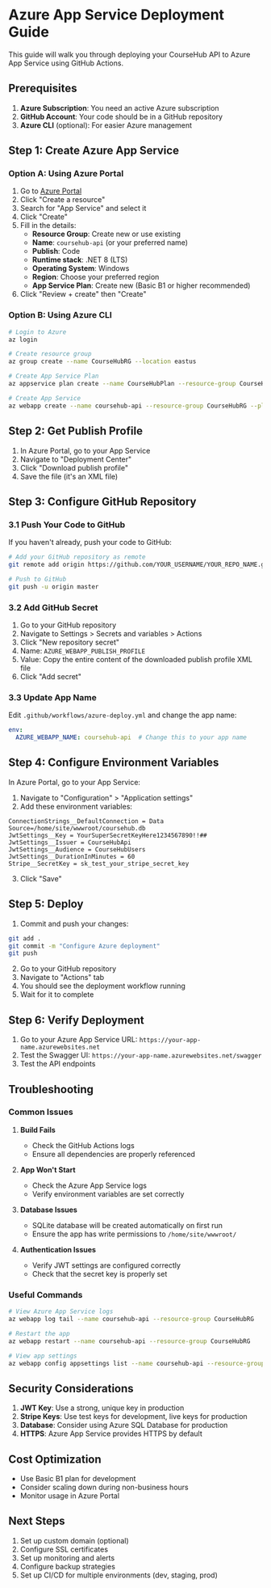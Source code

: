 # Azure App Service Deployment Guide

This guide will walk you through deploying your CourseHub API to Azure App Service using GitHub Actions.

## Prerequisites

1. **Azure Subscription**: You need an active Azure subscription
2. **GitHub Account**: Your code should be in a GitHub repository
3. **Azure CLI** (optional): For easier Azure management

## Step 1: Create Azure App Service

### Option A: Using Azure Portal

1. Go to [Azure Portal](https://portal.azure.com)
2. Click "Create a resource"
3. Search for "App Service" and select it
4. Click "Create"
5. Fill in the details:
   - **Resource Group**: Create new or use existing
   - **Name**: `coursehub-api` (or your preferred name)
   - **Publish**: Code
   - **Runtime stack**: .NET 8 (LTS)
   - **Operating System**: Windows
   - **Region**: Choose your preferred region
   - **App Service Plan**: Create new (Basic B1 or higher recommended)
6. Click "Review + create" then "Create"

### Option B: Using Azure CLI

```bash
# Login to Azure
az login

# Create resource group
az group create --name CourseHubRG --location eastus

# Create App Service Plan
az appservice plan create --name CourseHubPlan --resource-group CourseHubRG --sku B1

# Create App Service
az webapp create --name coursehub-api --resource-group CourseHubRG --plan CourseHubPlan --runtime "DOTNETCORE:8.0"
```

## Step 2: Get Publish Profile

1. In Azure Portal, go to your App Service
2. Navigate to "Deployment Center"
3. Click "Download publish profile"
4. Save the file (it's an XML file)

## Step 3: Configure GitHub Repository

### 3.1 Push Your Code to GitHub

If you haven't already, push your code to GitHub:

```bash
# Add your GitHub repository as remote
git remote add origin https://github.com/YOUR_USERNAME/YOUR_REPO_NAME.git

# Push to GitHub
git push -u origin master
```

### 3.2 Add GitHub Secret

1. Go to your GitHub repository
2. Navigate to Settings > Secrets and variables > Actions
3. Click "New repository secret"
4. Name: `AZURE_WEBAPP_PUBLISH_PROFILE`
5. Value: Copy the entire content of the downloaded publish profile XML file
6. Click "Add secret"

### 3.3 Update App Name

Edit `.github/workflows/azure-deploy.yml` and change the app name:

```yaml
env:
  AZURE_WEBAPP_NAME: coursehub-api  # Change this to your app name
```

## Step 4: Configure Environment Variables

In Azure Portal, go to your App Service:

1. Navigate to "Configuration" > "Application settings"
2. Add these environment variables:

```
ConnectionStrings__DefaultConnection = Data Source=/home/site/wwwroot/coursehub.db
JwtSettings__Key = YourSuperSecretKeyHere1234567890!!##
JwtSettings__Issuer = CourseHubApi
JwtSettings__Audience = CourseHubUsers
JwtSettings__DurationInMinutes = 60
Stripe__SecretKey = sk_test_your_stripe_secret_key
```

3. Click "Save"

## Step 5: Deploy

1. Commit and push your changes:
```bash
git add .
git commit -m "Configure Azure deployment"
git push
```

2. Go to your GitHub repository
3. Navigate to "Actions" tab
4. You should see the deployment workflow running
5. Wait for it to complete

## Step 6: Verify Deployment

1. Go to your Azure App Service URL: `https://your-app-name.azurewebsites.net`
2. Test the Swagger UI: `https://your-app-name.azurewebsites.net/swagger`
3. Test the API endpoints

## Troubleshooting

### Common Issues

1. **Build Fails**
   - Check the GitHub Actions logs
   - Ensure all dependencies are properly referenced

2. **App Won't Start**
   - Check the Azure App Service logs
   - Verify environment variables are set correctly

3. **Database Issues**
   - SQLite database will be created automatically on first run
   - Ensure the app has write permissions to `/home/site/wwwroot/`

4. **Authentication Issues**
   - Verify JWT settings are configured correctly
   - Check that the secret key is properly set

### Useful Commands

```bash
# View Azure App Service logs
az webapp log tail --name coursehub-api --resource-group CourseHubRG

# Restart the app
az webapp restart --name coursehub-api --resource-group CourseHubRG

# View app settings
az webapp config appsettings list --name coursehub-api --resource-group CourseHubRG
```

## Security Considerations

1. **JWT Key**: Use a strong, unique key in production
2. **Stripe Keys**: Use test keys for development, live keys for production
3. **Database**: Consider using Azure SQL Database for production
4. **HTTPS**: Azure App Service provides HTTPS by default

## Cost Optimization

- Use Basic B1 plan for development
- Consider scaling down during non-business hours
- Monitor usage in Azure Portal

## Next Steps

1. Set up custom domain (optional)
2. Configure SSL certificates
3. Set up monitoring and alerts
4. Configure backup strategies
5. Set up CI/CD for multiple environments (dev, staging, prod) 
